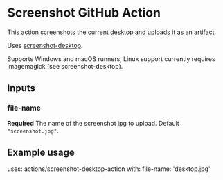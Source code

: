 # Screenshot GitHub Action

This action screenshots the current desktop and uploads it as an artifact.

Uses [screenshot-desktop](https://github.com/bencevans/screenshot-desktop).

Supports Windows and macOS runners, Linux support currently requires imagemagick (see screenshot-desktop).

## Inputs

### file-name

**Required** The name of the screenshot jpg to upload. Default `"screenshot.jpg"`.

## Example usage

uses: actions/screenshot-desktop-action
with:
file-name: 'desktop.jpg'
